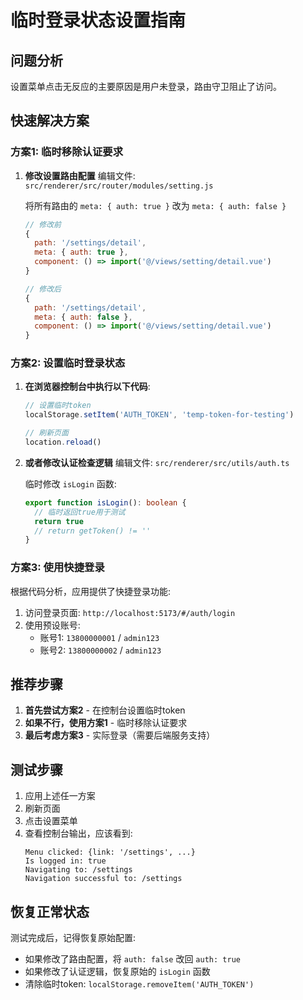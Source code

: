 # 临时登录状态设置指南

## 问题分析

设置菜单点击无反应的主要原因是用户未登录，路由守卫阻止了访问。

## 快速解决方案

### 方案1: 临时移除认证要求

1. **修改设置路由配置**
   编辑文件: `src/renderer/src/router/modules/setting.js`

   将所有路由的 `meta: { auth: true }` 改为 `meta: { auth: false }`

   ```javascript
   // 修改前
   {
     path: '/settings/detail',
     meta: { auth: true },
     component: () => import('@/views/setting/detail.vue')
   }

   // 修改后
   {
     path: '/settings/detail',
     meta: { auth: false },
     component: () => import('@/views/setting/detail.vue')
   }
   ```

### 方案2: 设置临时登录状态

1. **在浏览器控制台中执行以下代码**:

   ```javascript
   // 设置临时token
   localStorage.setItem('AUTH_TOKEN', 'temp-token-for-testing')

   // 刷新页面
   location.reload()
   ```

2. **或者修改认证检查逻辑**
   编辑文件: `src/renderer/src/utils/auth.ts`

   临时修改 `isLogin` 函数:

   ```typescript
   export function isLogin(): boolean {
     // 临时返回true用于测试
     return true
     // return getToken() != ''
   }
   ```

### 方案3: 使用快捷登录

根据代码分析，应用提供了快捷登录功能:

1. 访问登录页面: `http://localhost:5173/#/auth/login`
2. 使用预设账号:
   - 账号1: `13800000001` / `admin123`
   - 账号2: `13800000002` / `admin123`

## 推荐步骤

1. **首先尝试方案2** - 在控制台设置临时token
2. **如果不行，使用方案1** - 临时移除认证要求
3. **最后考虑方案3** - 实际登录（需要后端服务支持）

## 测试步骤

1. 应用上述任一方案
2. 刷新页面
3. 点击设置菜单
4. 查看控制台输出，应该看到:
   ```
   Menu clicked: {link: '/settings', ...}
   Is logged in: true
   Navigating to: /settings
   Navigation successful to: /settings
   ```

## 恢复正常状态

测试完成后，记得恢复原始配置:

- 如果修改了路由配置，将 `auth: false` 改回 `auth: true`
- 如果修改了认证逻辑，恢复原始的 `isLogin` 函数
- 清除临时token: `localStorage.removeItem('AUTH_TOKEN')`
